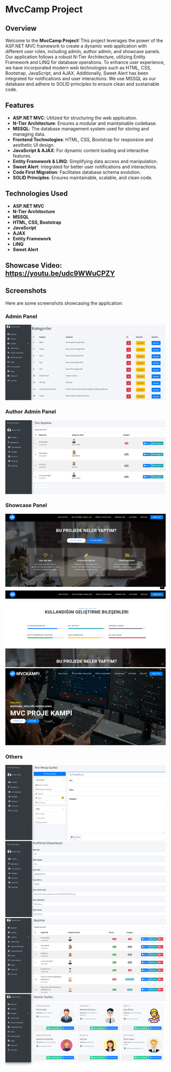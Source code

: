 # MvcCamp Project

## Overview
Welcome to the **MvcCamp Project**! This project leverages the power of the ASP.NET MVC framework to create a dynamic web application with different user roles, including admin, author admin, and showcase panels. Our application follows a robust N-Tier Architecture, utilizing Entity Framework and LINQ for database operations. To enhance user experience, we have incorporated modern web technologies such as HTML, CSS, Bootstrap, JavaScript, and AJAX. Additionally, Sweet Alert has been integrated for notifications and user interactions. We use MSSQL as our database and adhere to SOLID principles to ensure clean and sustainable code.

## Features
- **ASP.NET MVC**: Utilized for structuring the web application.
- **N-Tier Architecture**: Ensures a modular and maintainable codebase.
- **MSSQL**: The database management system used for storing and managing data.
- **Frontend Technologies**: HTML, CSS, Bootstrap for responsive and aesthetic UI design.
- **JavaScript & AJAX**: For dynamic content loading and interactive features.
- **Entity Framework & LINQ**: Simplifying data access and manipulation.
- **Sweet Alert**: Integrated for better user notifications and interactions.
- **Code First Migration**: Facilitates database schema evolution.
- **SOLID Principles**: Ensures maintainable, scalable, and clean code.

## Technologies Used
- **ASP.NET MVC**
- **N-Tier Architecture**
- **MSSQL**
- **HTML, CSS, Bootstrap**
- **JavaScript**
- **AJAX**
- **Entity Framework**
- **LINQ**
- **Sweet Alert**

## Showcase Video: https://youtu.be/udc9WWuCPZY

## Screenshots
Here are some screenshots showcasing the application:

### Admin Panel
![Admin Panel](MvcCamp/Screenshots/ss13.png)

### Author Admin Panel
![Author Admin Panel](MvcCamp/Screenshots/ss4.png)

### Showcase Panel
![Showcase Panel](MvcCamp/Screenshots/1.png)
![Showcase Panel](MvcCamp/Screenshots/2.png)
![Showcase Panel](MvcCamp/Screenshots/3.png)

### Others  
![Others](MvcCamp/Screenshots/ss3.png)
![Others](MvcCamp/Screenshots/ss6.png)
![Others](MvcCamp/Screenshots/ss10.png)
![Others](MvcCamp/Screenshots/ss11.png)
